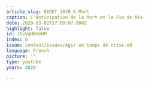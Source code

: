 ```yaml
---
article_slug: BIOET_2020_6_Mort
caption: L'Anticipation de la Mort et la Fin de Vie
date: 2020-03-02T17:00:07.000Z
highlight: false
id: JtvVqHNYmHM
index: 0
issue: content/issues/Agir en temps de crise.md
language: French
picture: ''
type: youtube
years: 2020

---
```

